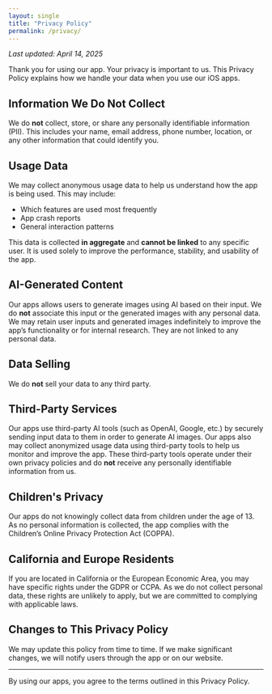 ```yaml
---
layout: single
title: "Privacy Policy"
permalink: /privacy/
---
```


_Last updated: April 14, 2025_

Thank you for using our app. Your privacy is important to us. This Privacy Policy explains how we handle your data when you use our iOS apps.

## Information We Do Not Collect

We do **not** collect, store, or share any personally identifiable information (PII). This includes your name, email address, phone number, location, or any other information that could identify you.

## Usage Data

We may collect anonymous usage data to help us understand how the app is being used. This may include:

- Which features are used most frequently
- App crash reports
- General interaction patterns

This data is collected **in aggregate** and **cannot be linked** to any specific user. It is used solely to improve the performance, stability, and usability of the app.

## AI-Generated Content

Our apps allows users to generate images using AI based on their input. We do **not** associate this input or the generated images with any personal data. We may retain user inputs and generated images indefinitely to improve the app’s functionality or for internal research. They are not linked to any personal data.

## Data Selling

We do **not** sell your data to any third party.

## Third-Party Services

Our apps use third-party AI tools (such as OpenAI, Google, etc.) by securely sending input data to them in order to generate AI images. Our apps also may collect anonymized usage data using third-party tools to help us monitor and improve the app. These third-party tools operate under their own privacy policies and do **not** receive any personally identifiable information from us.

## Children's Privacy

Our apps do not knowingly collect data from children under the age of 13. As no personal information is collected, the app complies with the Children’s Online Privacy Protection Act (COPPA).

## California and Europe Residents

If you are located in California or the European Economic Area, you may have specific rights under the GDPR or CCPA. As we do not collect personal data, these rights are unlikely to apply, but we are committed to complying with applicable laws.

## Changes to This Privacy Policy

We may update this policy from time to time. If we make significant changes, we will notify users through the app or on our website.

---

By using our apps, you agree to the terms outlined in this Privacy Policy.
